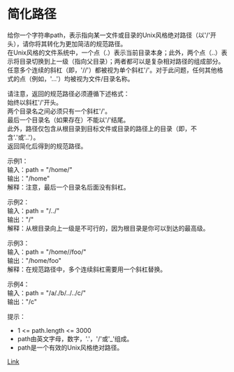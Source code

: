 <h1>简化路径</h1>

给你一个字符串path，表示指向某一文件或目录的Unix风格绝对路径（以'/'开头），请你将其转化为更加简洁的规范路径。</br>
在Unix风格的文件系统中，一个点（.）表示当前目录本身；此外，两个点（..）表示将目录切换到上一级（指向父目录）；两者都可以是复杂相对路径的组成部分。</br>
任意多个连续的斜杠（即，'//'）都被视为单个斜杠'/'。对于此问题，任何其他格式的点（例如，'...'）均被视为文件/目录名称。</br>

请注意，返回的规范路径必须遵循下述格式：</br>
始终以斜杠'/'开头。</br>
两个目录名之间必须只有一个斜杠'/'。</br>
最后一个目录名（如果存在）不能以'/'结尾。</br>
此外，路径仅包含从根目录到目标文件或目录的路径上的目录（即，不含'.'或'..'）。</br>
返回简化后得到的规范路径。</br>

示例1：</br>
输入：path = "/home/"</br>
输出："/home"</br>
解释：注意，最后一个目录名后面没有斜杠。</br>

示例2：</br>
输入：path = "/../"</br>
输出："/"</br>
解释：从根目录向上一级是不可行的，因为根目录是你可以到达的最高级。</br>

示例3：</br>
输入：path = "/home//foo/"</br>
输出："/home/foo"</br>
解释：在规范路径中，多个连续斜杠需要用一个斜杠替换。</br>

示例4：</br>
输入：path = "/a/./b/../../c/"</br>
输出："/c"</br>

提示：
- 1 <= path.length <= 3000
- path由英文字母，数字，'.'，'/'或'_'组成。
- path是一个有效的Unix风格绝对路径。

[Link](https://leetcode-cn.com/problems/simplify-path/)